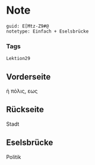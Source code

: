 # Note
```
guid: E[Mtz-Z9#@
notetype: Einfach + Eselsbrücke
```

### Tags
```
Lektion29
```

## Vorderseite
ἡ πόλις, εως

## Rückseite
Stadt

## Eselsbrücke
Politik

